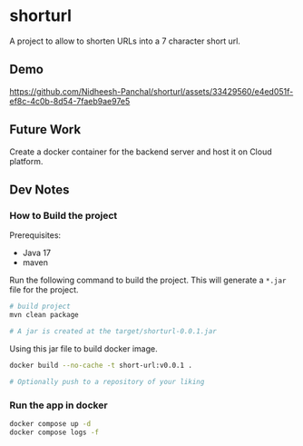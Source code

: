 # shorturl

A project to allow to shorten URLs into a 7 character short url. 

## Demo

https://github.com/Nidheesh-Panchal/shorturl/assets/33429560/e4ed051f-ef8c-4c0b-8d54-7faeb9ae97e5

## Future Work

Create a docker container for the backend server and host it on Cloud platform.

## Dev Notes

### How to Build the project

Prerequisites:

- Java 17
- maven

Run the following command to build the project. This will generate a `*.jar` file for the project.

```bash
# build project
mvn clean package

# A jar is created at the target/shorturl-0.0.1.jar
```

Using this jar file to build docker image.

```bash
docker build --no-cache -t short-url:v0.0.1 .

# Optionally push to a repository of your liking
```

### Run the app in docker

```bash
docker compose up -d
docker compose logs -f
```
